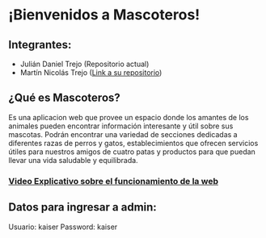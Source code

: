 # ¡Bienvenidos a Mascoteros!

## Integrantes:
- Julián Daniel Trejo (Repositorio actual)
- Martín Nicolás Trejo ([Link a su repositorio](https://github.com/TrejoJulian/Proyecto-Final-Trejo/edit/main/README.md))

## ¿Qué es Mascoteros?

Es una aplicacion web que provee un espacio donde los amantes de los animales pueden encontrar información interesante y útil sobre sus mascotas. Podrán encontrar una variedad de secciones dedicadas a diferentes razas de perros y gatos, establecimientos que ofrecen servicios útiles para nuestros amigos de cuatro patas y productos para que puedan llevar una vida saludable y equilibrada.

### [Video Explicativo sobre el funcionamiento de la web](https://github.com/TrejoJulian/Proyecto-Final-Trejo/edit/main/README.md)

## Datos para ingresar a admin:
Usuario: kaiser
Password: kaiser
